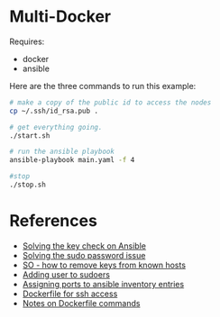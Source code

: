 # Multi-Docker
Requires:
* docker
* ansible

Here are the three commands to run this example:

```bash
# make a copy of the public id to access the nodes
cp ~/.ssh/id_rsa.pub .

# get everything going.
./start.sh

# run the ansible playbook
ansible-playbook main.yaml -f 4

#stop
./stop.sh
```


# References
* [Solving the key check on Ansible](https://blog.risingstack.com/getting-started-with-ansible-infrastructure-automation/)
* [Solving the sudo password issue](https://knowledge.broadcom.com/external/article/193351/ansible-failed-msg-missing-sudo-passwor.html)
* [SO - how to remove keys from known hosts](https://askubuntu.com/questions/20865/is-it-possible-to-remove-a-particular-host-key-from-sshs-known-hosts-file)
* [Adding user to sudoers](https://www.linuxfordevices.com/tutorials/linux/adding-users-to-sudoers)
* [Assigning ports to ansible inventory entries](https://stackoverflow.com/questions/61654066/ansible-inventory-how-to-identify-hosts-by-port)
* [Dockerfile for ssh access](https://adamtheautomator.com/ssh-into-docker-container/)
* [Notes on Dockerfile commands](https://medium.com/bb-tutorials-and-thoughts/docker-a-beginners-guide-to-dockerfile-with-a-sample-project-6c1ac1f17490)
